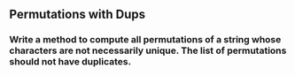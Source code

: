 ## Permutations with Dups
### Write a method to compute all permutations of a string whose charac­ters are not necessarily unique. The list of permutations should not have duplicates.